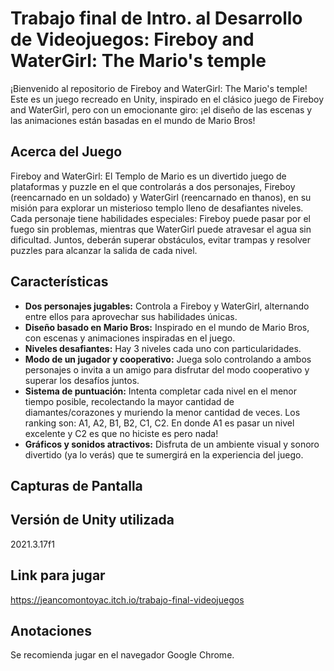 # Trabajo final de Intro. al Desarrollo de Videojuegos: Fireboy and WaterGirl: The Mario's temple

¡Bienvenido al repositorio de Fireboy and WaterGirl: The Mario's temple! Este es un juego recreado en Unity, inspirado en el clásico juego de Fireboy and WaterGirl, pero con un emocionante giro: ¡el diseño de las escenas y las animaciones están basadas en el mundo de Mario Bros!

## Acerca del Juego

Fireboy and WaterGirl: El Templo de Mario es un divertido juego de plataformas y puzzle en el que controlarás a dos personajes, Fireboy (reencarnado en un soldado) y WaterGirl (reencarnado en thanos), en su misión para explorar un misterioso templo lleno de desafiantes niveles. Cada personaje tiene habilidades especiales: Fireboy puede pasar por el fuego sin problemas, mientras que WaterGirl puede atravesar el agua sin dificultad. Juntos, deberán superar obstáculos, evitar trampas y resolver puzzles para alcanzar la salida de cada nivel.

## Características

- **Dos personajes jugables:** Controla a Fireboy y WaterGirl, alternando entre ellos para aprovechar sus habilidades únicas.
- **Diseño basado en Mario Bros:** Inspirado en el mundo de Mario Bros, con escenas y animaciones inspiradas en el juego.
- **Niveles desafiantes:** Hay 3 niveles cada uno con particularidades.
- **Modo de un jugador y cooperativo:** Juega solo controlando a ambos personajes o invita a un amigo para disfrutar del modo cooperativo y superar los desafíos juntos.
- **Sistema de puntuación:** Intenta completar cada nivel en el menor tiempo posible, recolectando la mayor cantidad de diamantes/corazones y muriendo la menor cantidad de veces. Los ranking son: A1, A2, B1, B2, C1, C2. En donde A1 es pasar un nivel excelente y C2 es que no hiciste es pero nada!
- **Gráficos y sonidos atractivos:** Disfruta de un ambiente visual y sonoro divertido (ya lo verás) que te sumergirá en la experiencia del juego.

## Capturas de Pantalla

## Versión de Unity utilizada
2021.3.17f1


## Link para jugar
https://jeancomontoyac.itch.io/trabajo-final-videojuegos

## Anotaciones
Se recomienda jugar en el navegador Google Chrome.
